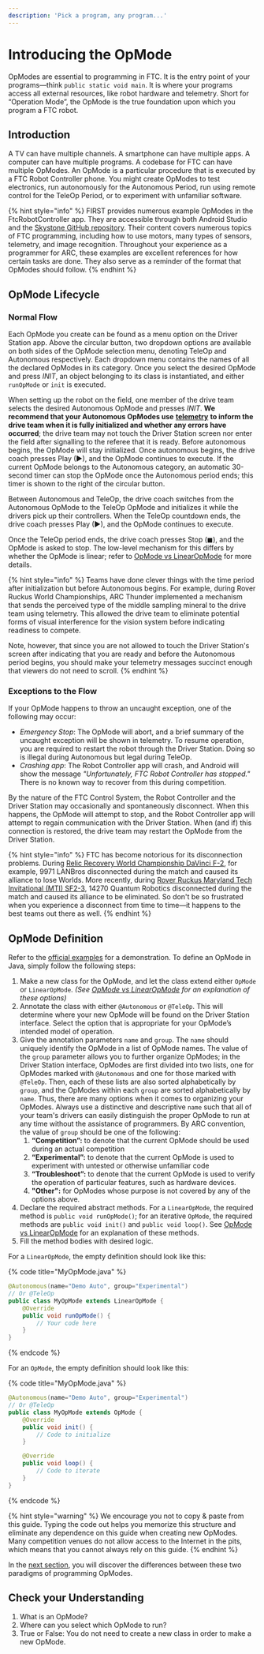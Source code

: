 ```yaml
---
description: 'Pick a program, any program...'
---
```


# Introducing the OpMode

OpModes are essential to programming in FTC. It is the entry point of your programs—think `public static void main`. It is where your programs access all external resources, like robot hardware and telemetry. Short for “Operation Mode”, the OpMode is the true foundation upon which you program a FTC robot.

## Introduction

A TV can have multiple channels. A smartphone can have multiple apps. A computer can have multiple programs. A codebase for FTC can have multiple OpModes. An OpMode is a particular procedure that is executed by a FTC Robot Controller phone. You might create OpModes to test electronics, run autonomously for the Autonomous Period, run using remote control for the TeleOp Period, or to experiment with unfamiliar software.

{% hint style="info" %}
FIRST provides numerous example OpModes in the FtcRobotController app. They are accessible through both Android Studio and the [Skystone GitHub repository](https://github.com/FIRST-Tech-Challenge/SkyStone/tree/master/FtcRobotController/src/main/java/org/firstinspires/ftc/robotcontroller/external/samples). Their content covers numerous topics of FTC programming, including how to use motors, many types of sensors, telemetry, and image recognition. Throughout your experience as a programmer for ARC, these examples are excellent references for how certain tasks are done. They also serve as a reminder of the format that OpModes should follow.
{% endhint %}

## OpMode Lifecycle

### Normal Flow

Each OpMode you create can be found as a menu option on the Driver Station app. Above the circular button, two dropdown options are available on both sides of the OpMode selection menu, denoting TeleOp and Autonomous respectively. Each dropdown menu contains the names of all the declared OpModes in its category. Once you select the desired OpMode and press _INIT_, an object belonging to its class is instantiated, and either `runOpMode` or `init` is executed.

When setting up the robot on the field, one member of the drive team selects the desired Autonomous OpMode and presses _INIT_. **We recommend that your Autonomous OpModes use** [**telemetry**](telemetry-and-debugging.md) **to inform the drive team when it is fully initialized and whether any errors have occurred**; the drive team may not touch the Driver Station screen nor enter the field after signalling to the referee that it is ready. Before autonomous begins, the OpMode will stay initialized. Once autonomous begins, the drive coach presses Play \(▶\), and the OpMode continues to execute. If the current OpMode belongs to the Autonomous category, an automatic 30-second timer can stop the OpMode once the Autonomous period ends; this timer is shown to the right of the circular button.

Between Autonomous and TeleOp, the drive coach switches from the Autonomous OpMode to the TeleOp OpMode and initializes it while the drivers pick up their controllers. When the TeleOp countdown ends, the drive coach presses Play \(▶\), and the OpMode continues to execute.

Once the TeleOp period ends, the drive coach presses Stop \(◼\), and the OpMode is asked to stop. The low-level mechanism for this differs by whether the OpMode is linear; refer to [OpMode vs LinearOpMode](opmode-vs-linearopmode.md) for more details.

{% hint style="info" %}
Teams have done clever things with the time period after initialization but before Autonomous begins. For example, during Rover Ruckus World Championships, ARC Thunder implemented a mechanism that sends the perceived type of the middle sampling mineral to the drive team using telemetry. This allowed the drive team to eliminate potential forms of visual interference for the vision system before indicating readiness to compete.

Note, however, that since you are not allowed to touch the Driver Station's screen after indicating that you are ready and before the Autonomous period begins, you should make your telemetry messages succinct enough that viewers do not need to scroll.
{% endhint %}

### Exceptions to the Flow

If your OpMode happens to throw an uncaught exception, one of the following may occur:

* _Emergency Stop_: The OpMode will abort, and a brief summary of the uncaught exception will be shown in telemetry. To resume operation, you are required to restart the robot through the Driver Station. Doing so is illegal during Autonomous but legal during TeleOp.
* _Crashing app_: The Robot Controller app will crash, and Android will show the message _"Unfortunately, FTC Robot Controller has stopped."_ There is no known way to recover from this during competition.

By the nature of the FTC Control System, the Robot Controller and the Driver Station may occasionally and spontaneously disconnect. When this happens, the OpMode will attempt to stop, and the Robot Controller app will attempt to regain communication with the Driver Station. When \(and if\) this connection is restored, the drive team may restart the OpMode from the Driver Station.

{% hint style="info" %}
FTC has become notorious for its disconnection problems. During [Relic Recovery World Championship DaVinci F-2](https://youtu.be/5WCCiSv4uSE), for example, 9971 LANBros disconnected during the match and caused its alliance to lose Worlds. More recently, during [Rover Ruckus Maryland Tech Invitational \(MTI\) SF2-3](https://youtu.be/xjClFpUv4UM), 14270 Quantum Robotics disconnected during the match and caused its alliance to be eliminated. So don't be so frustrated when you experience a disconnect from time to time—it happens to the best teams out there as well.
{% endhint %}

## OpMode Definition

Refer to the [official examples](https://github.com/FIRST-Tech-Challenge/SkyStone/blob/master/FtcRobotController/src/main/java/org/firstinspires/ftc/robotcontroller/external/samples/BasicOpMode_Iterative.java) for a demonstration. To define an OpMode in Java, simply follow the following steps:

1. Make a new class for the OpMode, and let the class extend either `OpMode` or `LinearOpMode`. _\(See_ [_OpMode vs LinearOpMode_](opmode-vs-linearopmode.md) _for an explanation of these options\)_ 
2. Annotate the class with either `@Autonomous` or `@TeleOp`. This will determine where your new OpMode will be found on the Driver Station interface. Select the option that is appropriate for your OpMode’s intended model of operation. 
3. Give the annotation parameters `name` and `group`. The `name` should uniquely identify the OpMode in a list of OpMode names. The value of the `group` parameter allows you to further organize OpModes; in the Driver Station interface, OpModes are first divided into two lists, one for OpModes marked with `@Autonomous` and one for those marked with `@TeleOp`. Then, each of these lists are also sorted alphabetically by `group`, and the OpModes within each `group` are sorted alphabetically by `name`. Thus, there are many options when it comes to organizing your OpModes. Always use a distinctive and descriptive `name` such that all of your team's drivers can easily distinguish the proper OpMode to run at any time without the assistance of programmers. By ARC convention, the value of `group` should be one of the following: 
   1. **“Competition”:** to denote that the current OpMode should be used during an actual competition
   2. **“Experimental”:** to denote that the current OpMode is used to experiment with untested or otherwise unfamiliar code
   3. **“Troubleshoot”:** to denote that the current OpMode is used to verify the operation of particular features, such as hardware devices.
   4. **"Other":** for OpModes whose purpose is not covered by any of the options above. 
4. Declare the required abstract methods. For a `LinearOpMode`, the required method is `public void runOpMode()`; for an iterative `OpMode`, the required methods are `public void init()` and `public void loop()`. See [OpMode vs LinearOpMode](opmode-vs-linearopmode.md) for an explanation of these methods. 
5. Fill the method bodies with desired logic.

For a `LinearOpMode`, the empty definition should look like this:

{% code title="MyOpMode.java" %}
```java
@Autonomous(name="Demo Auto", group="Experimental")
// Or @TeleOp
public class MyOpMode extends LinearOpMode {
    @Override
    public void runOpMode() {
        // Your code here
    }
}
```
{% endcode %}

For an `OpMode`, the empty definition should look like this:

{% code title="MyOpMode.java" %}
```java
@Autonomous(name="Demo Auto", group="Experimental")
// Or @TeleOp
public class MyOpMode extends OpMode {
    @Override
    public void init() {
        // Code to initialize
    }

    @Override
    public void loop() {
        // Code to iterate
    }
}
```
{% endcode %}

{% hint style="warning" %}
We encourage you not to copy & paste from this guide. Typing the code out helps you memorize this structure and eliminate any dependence on this guide when creating new OpModes. Many competition venues do not allow access to the Internet in the pits, which means that you cannot always rely on this guide.
{% endhint %}

In the [next section](opmode-vs-linearopmode.md), you will discover the differences between these two paradigms of programming OpModes.

## Check your Understanding

1. What is an OpMode?
2. Where can you select which OpMode to run?
3. True or False: You do not need to create a new class in order to make a new OpMode.

